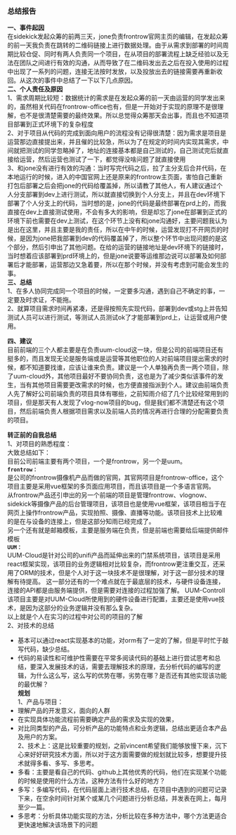 ### 总结报告  
**一、事件起因**  
在sidekick发起众筹的前两三天，jone负责frontrow官网主页的编辑，在发起众筹的前一天我负责在跳转的二维码链接上进行数据处理。由于从需求到部署的时间周期比较仓促、同时有两人负责同一个项目，在从项目的部署流程上缺乏经验以及无法在团队之间进行有效的沟通，从而导致了在二维码发出去之后在投入使用的过程中出现了一系列的问题，连接无法按时发放，以及投放出去的链接需要再重新收回。从这次的事件中总结了一下以下几点原因。  
**二、个人责任及原因**  
1、需求周期比较短：数据统计的需求是在发起众筹的前一天由运营的同学发出来的，虽然相关代码在frontrow-office也有，但是一开始对于实现的原理不是很理解，也不是很清楚需要的最终效果。所以总觉得众筹那天会出事，而且也不知道项目部署到正式环境下的复杂程度  
2、对于项目从代码的完成到面向用户的流程没有记得很清楚：因为需求是项目是运营那边直接提出来，并且催的比较急，所以为了在规定的时间内实现其需求，中间就把测试的同学忽略掉了，地址的连接基本都是自己测试的，自己测试完后就直接给运营，然后运营也测试了一下，都觉得没啥问题了就直接使用  
3、和jone没有进行有效的沟通：当时写完代码之后，拉了主分支后合并代码，在本地运行的时候，进入的中国官网上还是原来的frontrow主页面，害怕自己重新打包后部署之后会把jone的代码给覆盖掉，所以请教了其他人，有人建议通过个人分支部署到dev上进行测试，所以就直接切换到个人分支上，并且在dev环境下部署了个人分支上的代码，当时想的是，jone的代码是最终部署在prd上的，而我直接在dev上直接测试使用，不会有多大的影响，但是却忘了jone在部署到正式的环境下前也需要在dev上测试，在这个环节上没有和jone沟通好，主要问题我认为是出在这里，并且主要是我的责任，所以在中午的时候，运营发现打不开网页的时候，是因为jone把我部署到dev的代码覆盖掉了，所以整个环节中出现问题的是这个部分，然后引申出了其他问题。在给的运营的链接地址是dev环境下的链接时，当时想着应该部署到prd环境上的，但是jone说要等运维那边说可以部署及如何部署后才能部署，运营那边又急着要，所以在那个时候，并没有考虑到可能会发生的事。  
**三、总结**    
1、在多人协同完成同一个项目的时候，一定要多沟通，遇到自己不确定的事，一定要及时求证，不能拖。  
2、就算项目需求时间再紧凑，还是得按照先实现代码，部署到dev或stg上并告知测试人员可以进行测试，等测试人员测试ok了才能部署到prd上，让运营或用户使用。  
  
**四、建议**  
目前前端的三个人都主要是在负责uum-cloud这一块，但是公司的前端项目还有挺多的，而且发现无论是服务端或是运营等其他职位的人对前端项目提出需求的时候，都不知道要找谁，应该让谁来负责。建议是一个人单独再负责一两个项目，除了uum-cloud外，其他项目最好不要协同负责，这也是为了减少类似该事件的发生，当有其他项目需要更改需求的时候，也方便直接指派到个人。建议由前端负责人先了解好公司前端负责的项目具体有哪些，之前知雨介绍了几个比较经常用到的项目，但是那天有人发现了vlog-now项目的bug，但是我们都不清楚还有这个项目，然后前端负责人根据项目需求以及前端人员的情况再进行合理的分配需要负责的项目。   


**转正前的自我总结**  
1、对项目的熟悉程度：  
大致总结如下：  
目前公司前端主要有两个项目，一个是frontrow，另一个是uum。  
**`frontrow：`**   
是公司的frontrow摄像机产品而做的官网，其官网项目是frontrow-office，这个项目主要是采用vue框架的多页面应用项目，而且该项目是一个多语言官网。   
从frontrow产品还引申出的另一个前端的项目是管理frontrow、vlognow、sidekick等摄像产品的后台管理项目，该项目也是使用vue框架，该项目相当于在网页上操作frontrow产品，实现拍照、摄像、直播等功能。该项目技术上比较难的是在与设备的连接上，但是这部分知雨已经完成了。    
另一个还有就是邮箱模板，主要是服务端在负责，但是前端也需要给后端提供邮件模板  
**`UUM：`**  
UUM-Cloud是针对公司的unifi产品而延伸出来的门禁系统项目，该项目是采用react框架实现，该项目的业务逻辑相对比较复杂，而frontrow更注重交互，还采用了ORM的技术，但是个人对于这一块技术不是很理解，对于这一部分技术的理解有待提高。 这一部分还有的一个难点就在于最底层的技术，与硬件设备连接，连接的API都是由服务端提供，但是需要对连接的过程加强了解。 
UUM-Controll该项目主要是对UUM-Cloud所使用到的硬件设备进行配置，主要还是使用vue技术，是因为这部分的业务逻辑并没有那么复杂。  
以上就是个人在实习的过程中对公司的项目的了解  
2、对技术的总结  
- 基本可以通过react实现基本的功能，对orm有了一定的了解，但是平时忙于敲写代码，缺少总结。 
- 代码的易读性和可维护性需要在平常多阅读代码的基础上进行尝试思考和总结，要深入发展技术的话，需要去理解技术的原理，去分析代码的编写的逻辑，为什么这么写，这么写的优势在哪，劣势在哪？是否还有其他实现该功能的最优解？  
**规划**  
1、产品与项目：
- 理解产品的开发意义，面向的人群
- 在实现具体功能流程前需要确定产品的需求及实现的效果，
- 对比同类型的产品，可分析产品的功能特点和业务逻辑，总结出更适合本产品及用户的方案。   
2、技术上：这是比较重要的规划，之前vincent希望我们能够放慢下来，沉下心来好好研究技术方面，所以对于这方面需要做的规划就比较多，想要提升技术就得多看、多写、多思考。  
- 多看：主要是看自己的代码、github上其他优秀的代码，他们在实现某个功能的时候是使用的什么方法，这种方法有什么好的地方？  
- 多写：多编写代码，在代码层面上进行技术总结，在项目中遇到的问题可记录下来，在空余时间针对某个或某几个问题进行分析总结，并发表在网上，每月至少一篇。   
- 多思考：分析具体功能实现的方法，分析比较在多种方法中，哪个方法更适合更快速地解决该场景下的问题  
